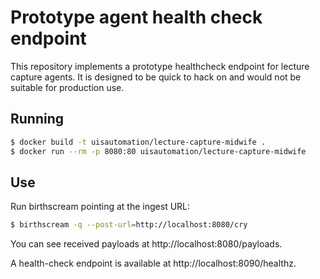 # Prototype agent health check endpoint

This repository implements a prototype healthcheck endpoint for lecture capture
agents. It is designed to be quick to hack on and would not be suitable for
production use.

## Running

```bash
$ docker build -t uisautomation/lecture-capture-midwife .
$ docker run --rm -p 8080:80 uisautomation/lecture-capture-midwife
```

## Use

Run birthscream pointing at the ingest URL:

```bash
$ birthscream -q --post-url=http://localhost:8080/cry
```

You can see received payloads at http://localhost:8080/payloads.

A health-check endpoint is available at http://localhost:8090/healthz.
